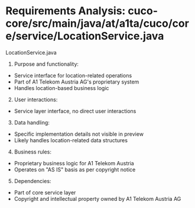 # Requirements Analysis: cuco-core/src/main/java/at/a1ta/cuco/core/service/LocationService.java

LocationService.java
1. Purpose and functionality:
- Service interface for location-related operations
- Part of A1 Telekom Austria AG's proprietary system
- Handles location-based business logic

2. User interactions:
- Service layer interface, no direct user interactions

3. Data handling:
- Specific implementation details not visible in preview
- Likely handles location-related data structures

4. Business rules:
- Proprietary business logic for A1 Telekom Austria
- Operates on "AS IS" basis as per copyright notice

5. Dependencies:
- Part of core service layer
- Copyright and intellectual property owned by A1 Telekom Austria AG